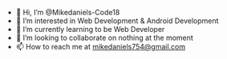 - 👋 Hi, I’m @Mikedaniels-Code18
- 👀 I’m interested in Web Development & Android Development
- 🌱 I’m currently learning to be Web Developer
- 💞️ I’m looking to collaborate on nothing at the moment
- 📫 How to reach me at mikedaniels754@gmail.com

<!---
Mikedaniels-Code18/Mikedaniels-Code18 is a ✨ special ✨ repository because its `README.md` (this file) appears on your GitHub profile.
You can click the Preview link to take a look at your changes.
--->
